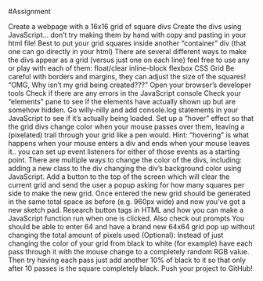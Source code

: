 #Assignment

Create a webpage with a 16x16 grid of square divs
Create the divs using JavaScript… don’t try making them by hand with copy and pasting in your html file!
Best to put your grid squares inside another “container” div (that one can go directly in your html)
There are several different ways to make the divs appear as a grid (versus just one on each line) feel free to use any or play with each of them:
float/clear
inline-block
flexbox
CSS Grid
Be careful with borders and margins, they can adjust the size of the squares!
“OMG, Why isn’t my grid being created???”
Open your browser’s developer tools
Check if there are any errors in the JavaScript console
Check your “elements” pane to see if the elements have actually shown up but are somehow hidden.
Go willy-nilly and add console.log statements in your JavaScript to see if it’s actually being loaded.
Set up a “hover” effect so that the grid divs change color when your mouse passes over them, leaving a (pixelated) trail through your grid like a pen would.
Hint: “hovering” is what happens when your mouse enters a div and ends when your mouse leaves it.. you can set up event listeners for either of those events as a starting point.
There are multiple ways to change the color of the divs, including:
adding a new class to the div
changing the div’s background color using JavaScript.
Add a button to the top of the screen which will clear the current grid and send the user a popup asking for how many squares per side to make the new grid. Once entered the new grid should be generated in the same total space as before (e.g. 960px wide) and now you’ve got a new sketch pad.
Research button tags in HTML and how you can make a JavaScript function run when one is clicked.
Also check out prompts
You should be able to enter 64 and have a brand new 64x64 grid pop up without changing the total amount of pixels used
(Optional): Instead of just changing the color of your grid from black to white (for example) have each pass through it with the mouse change to a completely random RGB value. Then try having each pass just add another 10% of black to it so that only after 10 passes is the square completely black.
Push your project to GitHub!
